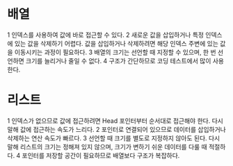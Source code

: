 # 배열
1 인덱스를 사용하여 값에 바로 접근할 수 있다.
2 새로운 값을 삽입하거나 특정 인덱스에 있는 값을 삭제하기 어렵다. 값을 삽입하거나 삭제하려면 해당 인덱스 주변에 있는 값을 이동시키는 과정이 필요하다.
3 배열의 크기는 선언할 때 지정할 수 있으며, 한 번 선언하면 크기를 늘리거나 줄일 수 없다. 
4 구조가 간단하므로 코딩 테스트에서 많이 사용한다.

# 리스트
1 인덱스가 없으므로 값에 접근하려면 Head 포인터부터 순서대로 접근해야 한다. 다시 말해 값에 접근하는 속도가 느리다.
2 포인터로 연결되어 있으므로 데이터를 삽입하거나 삭제하는 연산 속도가 빠르다.
3 선언할 때 크기를 별도로 지정하지 않아도 된다. 다시 말해 리스트의 크기는 정해져 있지 않으며, 크기가 변하기 쉬운 데이터를 다룰 때 적절하다.
4 포인터를 저장할 공간이 필요하므로 배열보다 구조가 복잡하다.